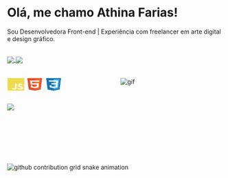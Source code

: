 # Olá, me chamo Athina Farias!

Sou Desenvolvedora Front-end | Experiência com freelancer em arte digital e design gráfico.

<div style="display: inline_block"><br>
  <a href="https://github.com/athinafarias/github-readme-stats">
    <img height=190 align="center" src="https://github-readme-stats.vercel.app/api?username=athinafarias&show_icons=true&theme=onedark&count_private=true&hide_border=true" />
  </a>
  <a href="https://github.com/athinafarias/convoychat">
    <img height=190 align="center" src="https://github-readme-stats.vercel.app/api/top-langs?username=athinafarias&layout=compact&langs_count=8&theme=onedark&hide_border=true" />
  </a>
  <br>
  <br>
</div>

<div style="display: inline_block"><br>  
  <img align="center" alt="Js" height="30" width="40" src="https://raw.githubusercontent.com/devicons/devicon/master/icons/javascript/javascript-plain.svg">
  <!-- <img align="center" alt="React" height="30" width="40" src="https://raw.githubusercontent.com/devicons/devicon/master/icons/react/react-original.svg"> -->
  <img align="center" alt="HTML" height="30" width="40" src="https://raw.githubusercontent.com/devicons/devicon/master/icons/html5/html5-original.svg">
  <img align="center" alt="CSS" height="30" width="40" src="https://raw.githubusercontent.com/devicons/devicon/master/icons/css3/css3-original.svg">
  <!-- <img align="center" alt="Csharp" height="30" width="40" src="https://raw.githubusercontent.com/devicons/devicon/master/icons/csharp/csharp-original.svg"> -->
  
  <img align="right" alt="gif" height="200" width="240" src="https://i.pinimg.com/originals/f8/82/ea/f882eaced82a507f0b5d0522d8b86e6e.gif">
</div>
  
  ##
 
<div> 
  <a href="https://www.linkedin.com/in/athina-farias" target="_blank"><img src="https://img.shields.io/badge/LinkedIn-0077B5?style=for-the-badge&logo=linkedin&logoColor=white" target="_blank"></a> 
</div>

<picture>
  <source media="(prefers-color-scheme: dark)" srcset="https://raw.githubusercontent.com/athinafarias/athinafarias/output/github-contribution-grid-snake-dark.svg">
  <source media="(prefers-color-scheme: light)" srcset="https://raw.githubusercontent.com/athinafarias/athinafarias/output/github-contribution-grid-snake.svg">
  <img alt="github contribution grid snake animation" src="https://raw.githubusercontent.com/athinafarias/athinafarias/output/github-contribution-grid-snake.svg">
</picture>

